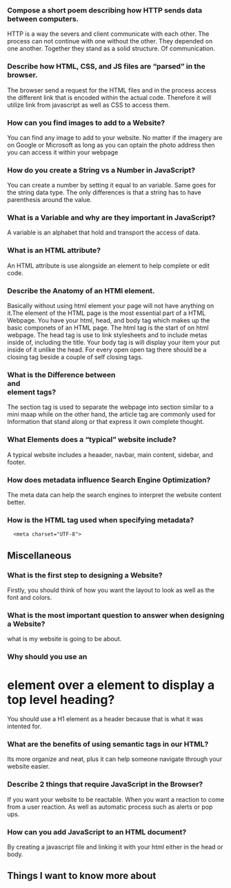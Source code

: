 

### Compose a short poem describing how HTTP sends data between computers.
HTTP is a way the severs and client communicate with each other.
The process can not continue with one without the other.
They depended on one another.
Together they stand as a solid structure.
Of communication.

### Describe how HTML, CSS, and JS files are “parsed” in the browser.
The browser send a request for the HTML files and in the process access the different link that is encoded within the actual code. Therefore it will utilize link from javascript as well as CSS to access them.

### How can you find images to add to a Website?
You can find any image to add to your website. No matter if the imagery are on Google or Microsoft as long as you can optain the photo address then you can access it within your webpage 

### How do you create a String vs a Number in JavaScript?
You can create a number by setting it equal to an variable. Same goes for the string data type. The only differences is that a string has to have parenthesis around the value.

### What is a Variable and why are they important in JavaScript?
A variable is an alphabet that hold and transport the access of data.




### What is an HTML attribute?
An HTML attribute is use alongside an element to help complete or edit code.

### Describe the Anatomy of an HTMl element.
Basically without using html element your page will not have anything on it.The element of the HTML page is the most essential part of a HTML Webpage. You have your html, head, and body tag which makes up the basic componets of an HTML page. The html tag is the start of on html webpage. The head tag is use to link stylesheets and to include metas inside of, including the title. Your body tag is will display your item your put inside of it unlike the head. For every open open tag there should be a closing tag beside a couple of self closing tags.

### What is the Difference between <article> and <section> element tags?
The section tag is used to separate the webpage into section similar to a mini maap while on the other hand, the article tag are commonly used for Information that stand along or that express it own complete thought.

### What Elements does a “typical” website include?
A typical website includes a heaader, navbar, main content, sidebar, and footer.

### How does metadata influence Search Engine Optimization?
The meta data can help the search engines to interpret the website content better.

### How is the <meta> HTML tag used when specifying metadata?

      <meta charset="UTF-8">    

##  Miscellaneous

### What is the first step to designing a Website?
Firstly, you should think of how you want the layout to look as well as the font and colors.

### What is the most important question to answer when designing a Website?
what is my website is going to be about.

### Why should you use an <h1> element over a <span> element to display a top level heading?
You should use a H1 element as a header because that is what it was intented for.

### What are the benefits of using semantic tags in our HTML?
Its more organize and neat, plus it can help someone navigate through your website easier.




### Describe 2 things that require JavaScript in the Browser?
If you want your website to be reactable. When you want a reaction to come from a user reaction. 
As well as automatic process such as alerts or pop ups.

### How can you add JavaScript to an HTML document?
By creating a javascript file and linking it with your html either in the head or body.

## Things I want to know more about
